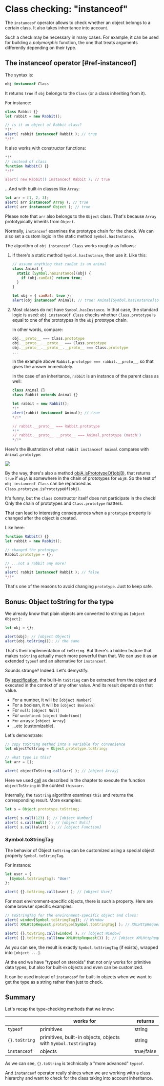# Class checking: "instanceof"

The `instanceof` operator allows to check whether an object belongs to a certain class. It also takes inheritance into account.

Such a check may be necessary in many cases. For example, it can be used for building a *polymorphic* function, the one that treats arguments differently depending on their type.

## The instanceof operator [#ref-instanceof]

The syntax is:
```js
obj instanceof Class
```

It returns `true` if `obj` belongs to the `Class` (or a class inheriting from it).

For instance:

```js run
class Rabbit {}
let rabbit = new Rabbit();

// is it an object of Rabbit class?
*!*
alert( rabbit instanceof Rabbit ); // true
*/!*
```

It also works with constructor functions:

```js run
*!*
// instead of class
function Rabbit() {}
*/!*

alert( new Rabbit() instanceof Rabbit ); // true
```

...And with built-in classes like `Array`:

```js run
let arr = [1, 2, 3];
alert( arr instanceof Array ); // true
alert( arr instanceof Object ); // true
```

Please note that `arr` also belongs to the `Object` class. That's because `Array` prototypically inherits from `Object`.

Normally, `instanceof` examines the prototype chain for the check. We can also set a custom logic in the static method `Symbol.hasInstance`.

The algorithm of `obj instanceof Class` works roughly as follows:

1. If there's a static method `Symbol.hasInstance`, then use it. Like this:

    ```js run
    // assume anything that canEat is an animal
    class Animal {
      static [Symbol.hasInstance](obj) {
        if (obj.canEat) return true;
      }
    }

    let obj = { canEat: true };
    alert(obj instanceof Animal); // true: Animal[Symbol.hasInstance](obj) is called
    ```

2. Most classes do not have `Symbol.hasInstance`. In that case, the standard logic is used: `obj instanceOf Class` checks whether `Class.prototype` is equal to one of the prototypes in the `obj` prototype chain.

    In other words, compare:
    ```js
    obj.__proto__ === Class.prototype
    obj.__proto__.__proto__ === Class.prototype
    obj.__proto__.__proto__.__proto__ === Class.prototype
    ...
    ```

    In the example above `Rabbit.prototype === rabbit.__proto__`, so that gives the answer immediately.

    In the case of an inheritance, `rabbit` is an instance of the parent class as well:

    ```js run
    class Animal {}
    class Rabbit extends Animal {}

    let rabbit = new Rabbit();
    *!*
    alert(rabbit instanceof Animal); // true
    */!*

    // rabbit.__proto__ === Rabbit.prototype
    *!*
    // rabbit.__proto__.__proto__ === Animal.prototype (match!)
    */!*
    ```

Here's the illustration of what `rabbit instanceof Animal` compares with `Animal.prototype`:

![](instanceof.svg)

By the way, there's also a method [objA.isPrototypeOf(objB)](mdn:js/object/isPrototypeOf), that returns `true` if `objA` is somewhere in the chain of prototypes for `objB`. So the test of `obj instanceof Class` can be rephrased as `Class.prototype.isPrototypeOf(obj)`.

It's funny, but the `Class` constructor itself does not participate in the check! Only the chain of prototypes and `Class.prototype` matters.

That can lead to interesting consequences when a `prototype` property is changed after the object is created.

Like here:

```js run
function Rabbit() {}
let rabbit = new Rabbit();

// changed the prototype
Rabbit.prototype = {};

// ...not a rabbit any more!
*!*
alert( rabbit instanceof Rabbit ); // false
*/!*
```

That's one of the reasons to avoid changing `prototype`. Just to keep safe.

## Bonus: Object toString for the type

We already know that plain objects are converted to string as `[object Object]`:

```js run
let obj = {};

alert(obj); // [object Object]
alert(obj.toString()); // the same
```

That's their implementation of `toString`. But there's a hidden feature that makes `toString` actually much more powerful than that. We can use it as an extended `typeof` and an alternative for `instanceof`.

Sounds strange? Indeed. Let's demystify.

By [specification](https://tc39.github.io/ecma262/#sec-object.prototype.tostring), the built-in `toString` can be extracted from the object and executed in the context of any other value. And its result depends on that value.

- For a number, it will be `[object Number]`
- For a boolean, it will be `[object Boolean]`
- For `null`: `[object Null]`
- For `undefined`: `[object Undefined]`
- For arrays: `[object Array]`
- ...etc (customizable).

Let's demonstrate:

```js run
// copy toString method into a variable for convenience
let objectToString = Object.prototype.toString;

// what type is this?
let arr = [];

alert( objectToString.call(arr) ); // [object Array]
```

Here we used [call](mdn:js/function/call) as described in the chapter [](info:call-apply-decorators) to execute the function `objectToString` in the context `this=arr`.

Internally, the `toString` algorithm examines `this` and returns the corresponding result. More examples:

```js run
let s = Object.prototype.toString;

alert( s.call(123) ); // [object Number]
alert( s.call(null) ); // [object Null]
alert( s.call(alert) ); // [object Function]
```

### Symbol.toStringTag

The behavior of Object `toString` can be customized using a special object property `Symbol.toStringTag`.

For instance:

```js run
let user = {
  [Symbol.toStringTag]: "User"
};

alert( {}.toString.call(user) ); // [object User]
```

For most environment-specific objects, there is such a property. Here are some browser specific examples:

```js run
// toStringTag for the environment-specific object and class:
alert( window[Symbol.toStringTag]); // Window
alert( XMLHttpRequest.prototype[Symbol.toStringTag] ); // XMLHttpRequest

alert( {}.toString.call(window) ); // [object Window]
alert( {}.toString.call(new XMLHttpRequest()) ); // [object XMLHttpRequest]
```

As you can see, the result is exactly `Symbol.toStringTag` (if exists), wrapped into `[object ...]`.

At the end we have "typeof on steroids" that not only works for primitive data types, but also for built-in objects and even can be customized.

It can be used instead of `instanceof` for built-in objects when we want to get the type as a string rather than just to check.

## Summary

Let's recap the type-checking methods that we know:

|               | works for   |  returns      |
|---------------|-------------|---------------|
| `typeof`      | primitives  |  string       |
| `{}.toString` | primitives, built-in objects, objects with `Symbol.toStringTag`   |       string |
| `instanceof`  | objects     |  true/false   |

As we can see, `{}.toString` is technically a "more advanced" `typeof`.

And `instanceof` operator really shines when we are working with a class hierarchy and want to check for the class taking into account inheritance.
